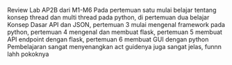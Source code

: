 Review Lab AP2B dari M1-M6
Pada pertemuan satu mulai belajar tentang konsep thread dan multi thread pada python, 
di pertemuan dua belajar Konsep Dasar API dan JSON, 
pertemuan 3 mulai mengenal framework pada python, 
pertemuan 4 mengenal dan membuat flask, 
pertemuan 5 membuat API endpoint dengan flask, 
pertemuan 6 membuat GUI dengan python
Pembelajaran sangat menyenangkan act guidenya juga sangat jelas, funnn lahh pokoknya
